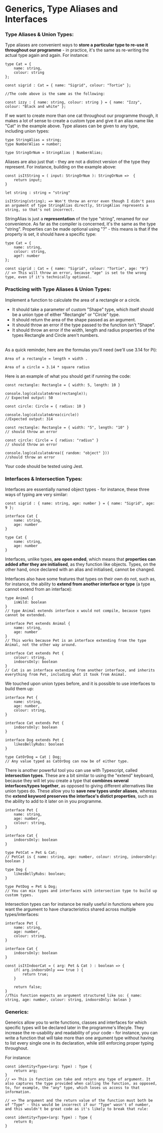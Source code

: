 # Generics, Type Aliases and Interfaces

### Type Aliases & Union Types: 

Type aliases are convenient ways to **store a particular type to re-use it throughout our programme** - in practice, it's the same as re-writing the actual type again and again. For instance:

```
type Cat = {
    name: string,
    colour: string
};

const sigrid : Cat = { name: "Sigrid", colour: "Tortie" };

//The code above is the same as the following: 

const izzy : { name: string, colour: string } = { name: "Izzy", colour: "Black and white" };

```

If we want to create more than one cat throughout our programme though, it makes a lot of sense to create a custom type and give it an alias name like "Cat" in the example above. Type aliases can be given to any type, including union types: 

```
type StringAlias = string;
type NumberAlias = number;

type StringOrNum = StringAlias | NumberAlias;
```

Aliases are also just that - they are not a distinct version of the type they represent. For instance, building on the example above: 

```
const isItString = ( input: StringOrNum ): StringOrNum =>  {
    return input;
}

let string : string = "string"

isItString(string); => Won't throw an error even though I didn't pass an argument of type StringAlias directly, StringAlias represents a string, so that's not incorrect.
```

StringAlias is just a **representation** of the type "string", renamed for our convenience. As far as the compiler is concerned, it's the same as the type "string". Properties can be made optional using "?" - this means is that if the property is set, it should have a specific type: 

```
type Cat = {
    name: string,
    colour: string,
    age?: number
};

const sigrid : Cat = { name: "Sigrid", colour: "Tortie", age: "9"}
// => This will throw an error, because "age" is set to the wrong type, even if it's technically optional. 

```

### Practicing with Type Aliases & Union Types: 

Implement a function to calculate the area of a rectangle or a circle. 

- It should take a parameter of custom "Shape" type, which itself should be a union type of either "Rectangle" or "Circle" type.
- It should return the area of the shape passed as an argument. 
- It should throw an error if the type passed to the function isn't "Shape".
- It should throw an error if the width, length and radius properties of the types Rectangle and Circle aren't numbers.

<br>
As a quick reminder, here are the formulas you'll need (we'll use 3.14 for Pi): 

```
Area of a rectangle = length × width .

Area of a circle = 3.14 * square radius

```

Here is an example of what you should get if running the code: 

```
const rectangle: Rectangle = { width: 5, length: 10 }

console.log(calculateArea(rectangle)); 
// Expected output: 50

const circle: Circle = { radius: 10 }

console.log(calculateArea(circle))
//Expected output: 314

const rectangle: Rectangle = { width: "5", length: "10" }
// should throw an error

const circle: Circle = { radius: "radius" }
// should throw an error

console.log(calculateArea({ random: "object" }))
//should throw an error
```

Your code should be tested using Jest. 

### Interfaces & Intersection Types: 

Interfaces are essentially named object types - for instance, these three ways of typing are very similar: 

```
const sigrid : { name: string, age: number } = { name: "Sigrid", age: 9 };

interface Cat {
    name: string, 
    age: number
} 

type Cat {
    name: string, 
    age: number
}
```
Interfaces, unlike types, **are open ended**, which means that **properties can added after they are initialised**, as they function like objects. Types, on the other hand, once declared with an alias and initialised, cannot be changed. 

Interfaces also have some features that types on their own do not, such as, for instance, the ability to **extend from another interface or type** (a type cannot extend from an interface):

```
type Animal {
    isWild: boolean 
}
// type Animal extends interface x would not compile, because types cannot be extended. 

interface Pet extends Animal {
    name: string, 
    age: number
}
// This works because Pet is an interface extending from the type Animal, not the other way around.

interface Cat extends Pet {
    colour: string,
    indoorsOnly: boolean
}
// Cat is an interface extending from another interface, and inherits everything from Pet, including what it took from Animal.

```

We touched upon union types before, and it is possible to use interfaces to build them up: 

```
interface Pet {
    name: string, 
    age: number,
    colour: string,
}

interface Cat extends Pet {
    indoorsOnly: boolean
}

interface Dog extends Pet {
    likesBellyRubs: boolean
} 

type CatOrDog = Cat | Dog; 
// Any value typed as CatOrDog can now be of either type. 
```
There is another powerful tool you can use with Typescript, called **intersection types**. These are a bit similar to using the "extend" keyboard, because they will let you create a type that **combines several interfaces/types together**, as opposed to giving different alternatives like union types do. These allow you to **save new types under aliases**, whereas the **extend keyword preserves the interface's distict properties**, such as the ability to add to it later on in you programme. 

```
interface Pet {
    name: string, 
    age: number,
    colour: string,
}

interface Cat {
    indoorsOnly: boolean
}

type PetCat = Pet & Cat; 
// PetCat is { name: string, age: number, colour: string, indoorsOnly: boolean }

type Dog {
    likesBellyRubs: boolean;
}

type PetDog = Pet & Dog;
// You can mix types and interfaces with intersection type to build up custom types. 
```

Intersection types can for instance be really useful in functions where you want the argument to have characteristics shared across multiple types/interfaces:

```
interface Pet {
    name: string, 
    age: number,
    colour: string,
}

interface Cat { 
    indoorsOnly: boolean
}

const isItIndoorCat = ( arg: Pet & Cat ) : boolean => {
    if( arg.indoorsOnly === true ) {
        return true;
    }

    return false;
}
//This function expects an argument structured like so: { name: string, age: number, colour: string, indoorsOnly: bolean }
```

### Generics: 

Generics allow you to write functions, classes and interfaces for which specific types will be declared later in the programme's lifecyle. They increase the re-usability and readability of your code - for instance, you can write a function that will take more than one argument type without having to list every single one in its declaration, while still enforcing proper typing throughout.  

For instance: 

```
const identity<Type>(arg: Type) : Type {
    return arg; 
}
// => This is function can take and return any type of argument. It also captures the type provided when calling the function, as opposed, to, for example, the "any" type, which loses us access to that information. 

// => The argument and the return value of the function must both be of "Type" - this would be incorrect if our "Type" wasn't of number, and this wouldn't be great code as it's likely to break that rule: 

const identity<Type>(arg: Type) : Type {
    return 0; 
}

```


